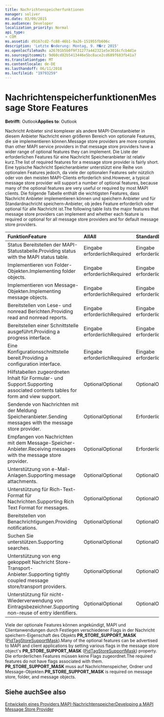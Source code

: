 ```yaml
---
title: Nachrichtenspeicherfunktionen
manager: soliver
ms.date: 03/09/2015
ms.audience: Developer
localization_priority: Normal
api_type:
- COM
ms.assetid: d9167cd2-fc88-46b1-9a26-151955fb606c
description: 'Letzte �nderung: Montag, 9. M�rz 2015'
ms.openlocfilehash: a26701b5b0f9f31277a442321e5e3016cfcb4d1e
ms.sourcegitcommit: 9d60cd82b5413446e5bc8ace2cd689f683fb41a7
ms.translationtype: MT
ms.contentlocale: de-DE
ms.lasthandoff: 06/11/2018
ms.locfileid: "19793259"
---
```

# <a name="message-store-features"></a><span data-ttu-id="67486-103">Nachrichtenspeicherfunktionen</span><span class="sxs-lookup"><span data-stu-id="67486-103">Message Store Features</span></span>

  
  
<span data-ttu-id="67486-104">**Betrifft**: Outlook</span><span class="sxs-lookup"><span data-stu-id="67486-104">**Applies to**: Outlook</span></span> 
  
<span data-ttu-id="67486-105">Nachricht Anbieter sind komplexer als andere MAPI-Dienstanbieter in diesem Anbieter Nachricht einen größeren Bereich von optionale Features, die sie implementieren können.</span><span class="sxs-lookup"><span data-stu-id="67486-105">Message store providers are more complex than other MAPI service providers in that message store providers have a wider range of optional features they can implement.</span></span> <span data-ttu-id="67486-106">Die Liste der erforderlichen Features für eine Nachricht Speicheranbieter ist relativ kurz.</span><span class="sxs-lookup"><span data-stu-id="67486-106">The list of required features for a message store provider is fairly short.</span></span> <span data-ttu-id="67486-107">Eine typische Nachricht Speicheranbieter unterstützt eine Reihe von optionalen Features jedoch, da viele der optionalen Features sehr nützlich oder von den meisten MAPI-Clients erforderlich sind.</span><span class="sxs-lookup"><span data-stu-id="67486-107">However, a typical message store provider will support a number of optional features, because many of the optional features are very useful or required by most MAPI clients.</span></span> <span data-ttu-id="67486-108">Die folgende Tabelle enthält die wichtigsten Features, dass Nachricht Anbieter implementieren können und speichern Anbieter und für Standardnachricht speichern-Anbieter, ob jedes Feature erforderlich oder optional für alle Nachricht ist.</span><span class="sxs-lookup"><span data-stu-id="67486-108">The following table lists the major features that message store providers can implement and whether each feature is required or optional for all message store providers and for default message store providers.</span></span>
  
|<span data-ttu-id="67486-109">**Funktion**</span><span class="sxs-lookup"><span data-stu-id="67486-109">**Feature**</span></span>|<span data-ttu-id="67486-110">**All**</span><span class="sxs-lookup"><span data-stu-id="67486-110">**All**</span></span>|<span data-ttu-id="67486-111">**Standard**</span><span class="sxs-lookup"><span data-stu-id="67486-111">**Default**</span></span>|
|:-----|:-----|:-----|
|<span data-ttu-id="67486-112">Status Bereitstellen der MAPI-Statustabelle.</span><span class="sxs-lookup"><span data-stu-id="67486-112">Providing status with the MAPI status table.</span></span>  <br/> |<span data-ttu-id="67486-113">Eingabe erforderlich</span><span class="sxs-lookup"><span data-stu-id="67486-113">Required</span></span>  <br/> |<span data-ttu-id="67486-114">Eingabe erforderlich</span><span class="sxs-lookup"><span data-stu-id="67486-114">Required</span></span>  <br/> |
|<span data-ttu-id="67486-115">Implementieren von Folder-Objekten.</span><span class="sxs-lookup"><span data-stu-id="67486-115">Implementing folder objects.</span></span>  <br/> |<span data-ttu-id="67486-116">Eingabe erforderlich</span><span class="sxs-lookup"><span data-stu-id="67486-116">Required</span></span>  <br/> |<span data-ttu-id="67486-117">Eingabe erforderlich</span><span class="sxs-lookup"><span data-stu-id="67486-117">Required</span></span>  <br/> |
|<span data-ttu-id="67486-118">Implementieren von Message-Objekten.</span><span class="sxs-lookup"><span data-stu-id="67486-118">Implementing message objects.</span></span>  <br/> |<span data-ttu-id="67486-119">Eingabe erforderlich</span><span class="sxs-lookup"><span data-stu-id="67486-119">Required</span></span>  <br/> |<span data-ttu-id="67486-120">Eingabe erforderlich</span><span class="sxs-lookup"><span data-stu-id="67486-120">Required</span></span>  <br/> |
|<span data-ttu-id="67486-121">Bereitstellen von Lese- und nonread Berichten.</span><span class="sxs-lookup"><span data-stu-id="67486-121">Providing read and nonread reports.</span></span>  <br/> |<span data-ttu-id="67486-122">Eingabe erforderlich</span><span class="sxs-lookup"><span data-stu-id="67486-122">Required</span></span>  <br/> |<span data-ttu-id="67486-123">Eingabe erforderlich</span><span class="sxs-lookup"><span data-stu-id="67486-123">Required</span></span>  <br/> |
|<span data-ttu-id="67486-124">Bereitstellen einer Schnittstelle ausgeführt.</span><span class="sxs-lookup"><span data-stu-id="67486-124">Providing a progress interface.</span></span>  <br/> |<span data-ttu-id="67486-125">Eingabe erforderlich</span><span class="sxs-lookup"><span data-stu-id="67486-125">Required</span></span>  <br/> |<span data-ttu-id="67486-126">Eingabe erforderlich</span><span class="sxs-lookup"><span data-stu-id="67486-126">Required</span></span>  <br/> |
|<span data-ttu-id="67486-127">Eine Konfigurationsschnittstelle bereit.</span><span class="sxs-lookup"><span data-stu-id="67486-127">Providing a configuration interface.</span></span>  <br/> |<span data-ttu-id="67486-128">Eingabe erforderlich</span><span class="sxs-lookup"><span data-stu-id="67486-128">Required</span></span>  <br/> |<span data-ttu-id="67486-129">Eingabe erforderlich</span><span class="sxs-lookup"><span data-stu-id="67486-129">Required</span></span>  <br/> |
|<span data-ttu-id="67486-130">Hilfstabellen zugeordneten Inhalt für Formular- und Support.</span><span class="sxs-lookup"><span data-stu-id="67486-130">Supporting associated contents tables for form and view support.</span></span>  <br/> |<span data-ttu-id="67486-131">Optional</span><span class="sxs-lookup"><span data-stu-id="67486-131">Optional</span></span>  <br/> |<span data-ttu-id="67486-132">Optional</span><span class="sxs-lookup"><span data-stu-id="67486-132">Optional</span></span>  <br/> |
|<span data-ttu-id="67486-133">Sendende von Nachrichten mit der Meldung Speicheranbieter.</span><span class="sxs-lookup"><span data-stu-id="67486-133">Sending messages with the message store provider.</span></span>  <br/> |<span data-ttu-id="67486-134">Optional</span><span class="sxs-lookup"><span data-stu-id="67486-134">Optional</span></span>  <br/> |<span data-ttu-id="67486-135">Erforderlich</span><span class="sxs-lookup"><span data-stu-id="67486-135">Required</span></span>  <br/> |
|<span data-ttu-id="67486-136">Empfangen von Nachrichten mit dem Message-Speicher-Anbieter.</span><span class="sxs-lookup"><span data-stu-id="67486-136">Receiving messages with the message store provider.</span></span>  <br/> |<span data-ttu-id="67486-137">Optional</span><span class="sxs-lookup"><span data-stu-id="67486-137">Optional</span></span>  <br/> |<span data-ttu-id="67486-138">Erforderlich</span><span class="sxs-lookup"><span data-stu-id="67486-138">Required</span></span>  <br/> |
|<span data-ttu-id="67486-139">Unterstützung von e-Mail-Anlagen.</span><span class="sxs-lookup"><span data-stu-id="67486-139">Supporting message attachments.</span></span>  <br/> |<span data-ttu-id="67486-140">Optional</span><span class="sxs-lookup"><span data-stu-id="67486-140">Optional</span></span>  <br/> |<span data-ttu-id="67486-141">Optional</span><span class="sxs-lookup"><span data-stu-id="67486-141">Optional</span></span>  <br/> |
|<span data-ttu-id="67486-142">Unterstützung für Rich-Text-Format für Nachrichten.</span><span class="sxs-lookup"><span data-stu-id="67486-142">Supporting Rich Text Format for messages.</span></span>  <br/> |<span data-ttu-id="67486-143">Optional</span><span class="sxs-lookup"><span data-stu-id="67486-143">Optional</span></span>  <br/> |<span data-ttu-id="67486-144">Optional</span><span class="sxs-lookup"><span data-stu-id="67486-144">Optional</span></span>  <br/> |
|<span data-ttu-id="67486-145">Bereitstellen von Benachrichtigungen.</span><span class="sxs-lookup"><span data-stu-id="67486-145">Providing notifications.</span></span>  <br/> |<span data-ttu-id="67486-146">Optional</span><span class="sxs-lookup"><span data-stu-id="67486-146">Optional</span></span>  <br/> |<span data-ttu-id="67486-147">Optional</span><span class="sxs-lookup"><span data-stu-id="67486-147">Optional</span></span>  <br/> |
|<span data-ttu-id="67486-148">Suchen Sie unterstützen.</span><span class="sxs-lookup"><span data-stu-id="67486-148">Supporting searches.</span></span>  <br/> |<span data-ttu-id="67486-149">Optional</span><span class="sxs-lookup"><span data-stu-id="67486-149">Optional</span></span>  <br/> |<span data-ttu-id="67486-150">Optional</span><span class="sxs-lookup"><span data-stu-id="67486-150">Optional</span></span>  <br/> |
|<span data-ttu-id="67486-151">Unterstützung von eng gekoppelt Nachricht Store-Transport-Anbieter.</span><span class="sxs-lookup"><span data-stu-id="67486-151">Supporting tightly coupled message store/transport providers.</span></span>  <br/> |<span data-ttu-id="67486-152">Optional</span><span class="sxs-lookup"><span data-stu-id="67486-152">Optional</span></span>  <br/> |<span data-ttu-id="67486-153">Optional</span><span class="sxs-lookup"><span data-stu-id="67486-153">Optional</span></span>  <br/> |
|<span data-ttu-id="67486-154">Unterstützung für nicht-Wiederverwendung von Eintragsbezeichner.</span><span class="sxs-lookup"><span data-stu-id="67486-154">Supporting non-reuse of entry identifiers.</span></span>  <br/> |<span data-ttu-id="67486-155">Optional</span><span class="sxs-lookup"><span data-stu-id="67486-155">Optional</span></span>  <br/> |<span data-ttu-id="67486-156">Optional</span><span class="sxs-lookup"><span data-stu-id="67486-156">Optional</span></span>  <br/> |
   
<span data-ttu-id="67486-157">Viele der optionale Features können angekündigt, MAPI und Clientanwendungen durch Festlegen verschiedener Flags in der Nachricht speichern-Eigenschaft des Objekts **PR_STORE_SUPPORT_MASK** ([PidTagStoreSupportMask](pidtagstoresupportmask-canonical-property.md)).</span><span class="sxs-lookup"><span data-stu-id="67486-157">Many of the optional features can be advertised to MAPI and client applications by setting various flags in the message store object's **PR_STORE_SUPPORT_MASK** ([PidTagStoreSupportMask](pidtagstoresupportmask-canonical-property.md)) property.</span></span> <span data-ttu-id="67486-158">Die erforderlichen Features müssen keine Flags zugeordnet.</span><span class="sxs-lookup"><span data-stu-id="67486-158">The required features do not have flags associated with them.</span></span> <span data-ttu-id="67486-159">**PR_STORE_SUPPORT_MASK** muss auf Nachrichtenspeicher, Ordner und Message-Objekten.</span><span class="sxs-lookup"><span data-stu-id="67486-159">**PR_STORE_SUPPORT_MASK** is required on message store, folder, and message objects.</span></span> 
  
## <a name="see-also"></a><span data-ttu-id="67486-160">Siehe auch</span><span class="sxs-lookup"><span data-stu-id="67486-160">See also</span></span>



[<span data-ttu-id="67486-161">Entwickeln eines Providers MAPI-Nachrichtenspeicher</span><span class="sxs-lookup"><span data-stu-id="67486-161">Developing a MAPI Message Store Provider</span></span>](developing-a-mapi-message-store-provider.md)

